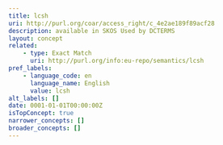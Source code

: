 ```yaml
---
title: lcsh
uri: http://purl.org/coar/access_right/c_4e2ae189f89acf28
description: available in SKOS Used by DCTERMS
layout: concept
related:
    - type: Exact Match
      uri: http://purl.org/info:eu-repo/semantics/lcsh
pref_labels:
    - language_code: en
      language_name: English
      value: lcsh
alt_labels: []
date: 0001-01-01T00:00:00Z
isTopConcept: true
narrower_concepts: []
broader_concepts: []
---
```


